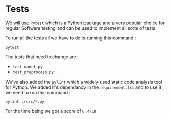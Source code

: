 # Tests

We will use `Pytest` which is a Python package and a very popular choice 
for regular Software testing and can be used to implement all sorts of tests. 

To run all the tests all we have to do is running this command :
```commandline
pytest
```
The tests that need to change are  :
* `test_model.py`
* `test_preprocess.py`

We've also added the `pylint` which a widely-used static code analysis tool for Python.
We added it's dependancy in the `requirement.txt` and to use it , we need to run this command : 
```commandline
pylint ./src/*.py
```
For the time being we got a score of `6.4/10`